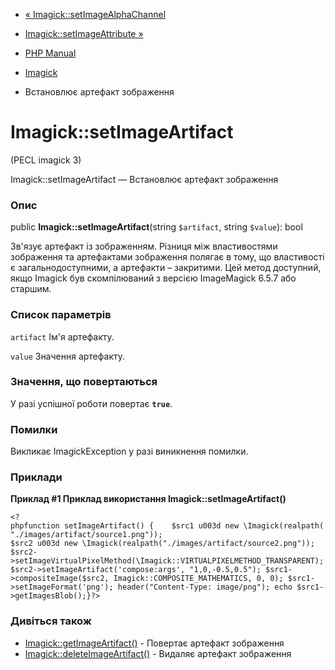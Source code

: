 - [« Imagick::setImageAlphaChannel](imagick.setimagealphachannel.md)
- [Imagick::setImageAttribute »](imagick.setimageattribute.md)

- [PHP Manual](index.md)
- [Imagick](class.imagick.md)
- Встановлює артефакт зображення

# Imagick::setImageArtifact

(PECL imagick 3)

Imagick::setImageArtifact — Встановлює артефакт зображення

### Опис

public **Imagick::setImageArtifact**(string `$artifact`, string
`$value`): bool

Зв'язує артефакт із зображенням. Різниця між властивостями зображення
та артефактами зображення полягає в тому, що властивості є
загальнодоступними, а артефакти – закритими. Цей метод доступний, якщо
Imagick був скомпілюваний з версією ImageMagick 6.5.7 або старшим.

### Список параметрів

`artifact`
Ім'я артефакту.

`value`
Значення артефакту.

### Значення, що повертаються

У разі успішної роботи повертає **`true`**.

### Помилки

Викликає ImagickException у разі виникнення помилки.

### Приклади

**Приклад #1 Приклад використання **Imagick::setImageArtifact()****

` <?phpfunction setImageArtifact() {    $src1 u003d new \Imagick(realpath("./images/artifact/source1.png")); $src2 u003d new \Imagick(realpath("./images/artifact/source2.png")); $src2->setImageVirtualPixelMethod(\Imagick::VIRTUALPIXELMETHOD_TRANSPARENT); $src2->setImageArtifact('compose:args', "1,0,-0.5,0.5"); $src1->compositeImage($src2, Imagick::COMPOSITE_MATHEMATICS, 0, 0); $src1->setImageFormat('png'); header("Content-Type: image/png"); echo $src1->getImagesBlob();}?> `

### Дивіться також

- [Imagick::getImageArtifact()](imagick.getimageartifact.md) -
Повертає артефакт зображення
- [Imagick::deleteImageArtifact()](imagick.deleteimageartifact.md) -
Видаляє артефакт зображення
